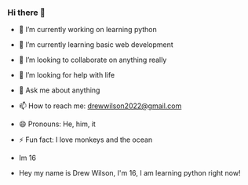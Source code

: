 ### Hi there 👋
- 🔭  I’m currently working on learning python
- 🌱  I’m currently learning basic web development 
- 👯  I’m looking to collaborate on anything really
- 🤔  I’m looking for help with life
- 💬  Ask me about anything
- 📫  How to reach me: [drewwilson2022@gmail.com](mailto:drewwilson2022@gmail.com)
- 😄  Pronouns: He, him, it
- ⚡  Fun fact: I love monkeys and the ocean

- Im 16
- Hey my name is Drew Wilson, I'm 16, I am learning python right now!

